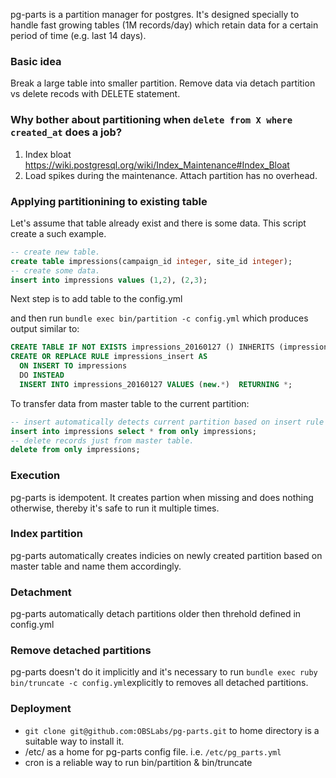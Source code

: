 pg-parts is a partition manager for postgres. It's designed specially to handle fast growing tables (1M records/day) which retain data for a certain period of time (e.g. last 14 days).

### Basic idea
Break a large table into smaller partition. Remove data via detach partition vs delete recods with DELETE statement.

### Why bother about partitioning when `delete from X where created_at` does a job?
1. Index bloat https://wiki.postgresql.org/wiki/Index_Maintenance#Index_Bloat
2. Load spikes during the maintenance. Attach partition has no overhead.

### Applying partitionining to existing table
Let's assume that table already exist and there is some data. This script create a such example.
```sql
-- create new table.
create table impressions(campaign_id integer, site_id integer);
-- create some data.
insert into impressions values (1,2), (2,3);
```
Next step is to add table to the config.yml

and then run `bundle exec bin/partition -c config.yml` which produces output similar to:
```sql
CREATE TABLE IF NOT EXISTS impressions_20160127 () INHERITS (impressions);
CREATE OR REPLACE RULE impressions_insert AS
  ON INSERT TO impressions
  DO INSTEAD
  INSERT INTO impressions_20160127 VALUES (new.*)  RETURNING *;
```

To transfer data from master table to the current partition:
```sql
-- insert automatically detects current partition based on insert rule defined above.
insert into impressions select * from only impressions;
-- delete records just from master table.
delete from only impressions;
```
### Execution
pg-parts is idempotent. It creates partion when missing and does nothing otherwise, thereby it's safe to run it multiple times.

### Index partition
pg-parts automatically creates indicies on newly created partition based on master table and name them accordingly.

### Detachment
pg-parts automatically detach partitions older then threhold defined in config.yml

### Remove detached partitions
pg-parts doesn't do it implicitly and it's necessary to run `bundle exec ruby bin/truncate -c config.yml`explicitly to removes all detached partitions.

### Deployment
* `git clone git@github.com:OBSLabs/pg-parts.git` to home directory is a suitable way to install it.
* /etc/ as a home for pg-parts config file. i.e. `/etc/pg_parts.yml`
* cron is a reliable way to run bin/partition & bin/truncate

